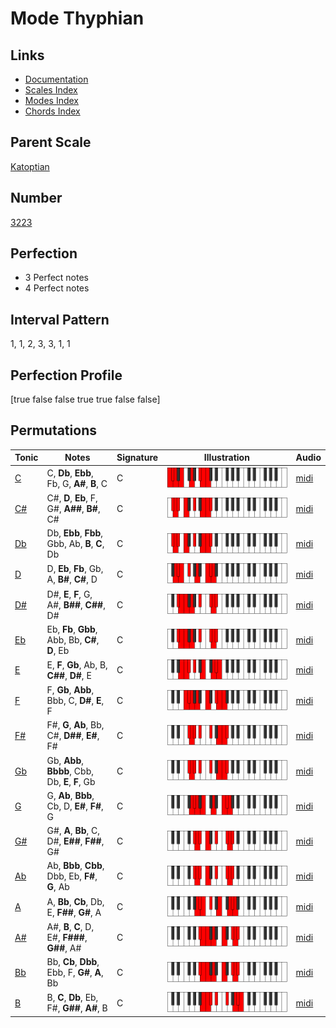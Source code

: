 # Mode Thyphian

## Links

- [Documentation](index.md)
- [Scales Index](Scales.md)
- [Modes Index](Modes.md)
- [Chords Index](Chords.md)

## Parent Scale

[Katoptian](ScaleKatoptian.md)

## Number

[3223](https://ianring.com/musictheory/scales/3223)

## Perfection

- 3 Perfect notes
- 4 Perfect notes

## Interval Pattern

1, 1, 2, 3, 3, 1, 1

## Perfection Profile

[true false false true true false false]

## Permutations

| Tonic | Notes | Signature | Illustration | Audio |
|-------|-------|-----------|--------------|-------|
| [C](ModeCNaturalThyphian.md) | C, **Db**, **Ebb**, Fb, G, **A#**, **B**, C | C | ![CNaturalThyphian](ModeCNaturalThyphian.png) | [midi](https://github.com/edipermadi/music/blob/main/docs/ModeCNaturalThyphian.mid?raw=true) |
| [C#](ModeCSharpThyphian.md) | C#, **D**, **Eb**, F, G#, **A##**, **B#**, C# | C | ![CSharpThyphian](ModeCSharpThyphian.png) | [midi](https://github.com/edipermadi/music/blob/main/docs/ModeCSharpThyphian.mid?raw=true) |
| [Db](ModeDFlatThyphian.md) | Db, **Ebb**, **Fbb**, Gbb, Ab, **B**, **C**, Db | C | ![DFlatThyphian](ModeDFlatThyphian.png) | [midi](https://github.com/edipermadi/music/blob/main/docs/ModeDFlatThyphian.mid?raw=true) |
| [D](ModeDNaturalThyphian.md) | D, **Eb**, **Fb**, Gb, A, **B#**, **C#**, D | C | ![DNaturalThyphian](ModeDNaturalThyphian.png) | [midi](https://github.com/edipermadi/music/blob/main/docs/ModeDNaturalThyphian.mid?raw=true) |
| [D#](ModeDSharpThyphian.md) | D#, **E**, **F**, G, A#, **B##**, **C##**, D# | C | ![DSharpThyphian](ModeDSharpThyphian.png) | [midi](https://github.com/edipermadi/music/blob/main/docs/ModeDSharpThyphian.mid?raw=true) |
| [Eb](ModeEFlatThyphian.md) | Eb, **Fb**, **Gbb**, Abb, Bb, **C#**, **D**, Eb | C | ![EFlatThyphian](ModeEFlatThyphian.png) | [midi](https://github.com/edipermadi/music/blob/main/docs/ModeEFlatThyphian.mid?raw=true) |
| [E](ModeENaturalThyphian.md) | E, **F**, **Gb**, Ab, B, **C##**, **D#**, E | C | ![ENaturalThyphian](ModeENaturalThyphian.png) | [midi](https://github.com/edipermadi/music/blob/main/docs/ModeENaturalThyphian.mid?raw=true) |
| [F](ModeFNaturalThyphian.md) | F, **Gb**, **Abb**, Bbb, C, **D#**, **E**, F | C | ![FNaturalThyphian](ModeFNaturalThyphian.png) | [midi](https://github.com/edipermadi/music/blob/main/docs/ModeFNaturalThyphian.mid?raw=true) |
| [F#](ModeFSharpThyphian.md) | F#, **G**, **Ab**, Bb, C#, **D##**, **E#**, F# | C | ![FSharpThyphian](ModeFSharpThyphian.png) | [midi](https://github.com/edipermadi/music/blob/main/docs/ModeFSharpThyphian.mid?raw=true) |
| [Gb](ModeGFlatThyphian.md) | Gb, **Abb**, **Bbbb**, Cbb, Db, **E**, **F**, Gb | C | ![GFlatThyphian](ModeGFlatThyphian.png) | [midi](https://github.com/edipermadi/music/blob/main/docs/ModeGFlatThyphian.mid?raw=true) |
| [G](ModeGNaturalThyphian.md) | G, **Ab**, **Bbb**, Cb, D, **E#**, **F#**, G | C | ![GNaturalThyphian](ModeGNaturalThyphian.png) | [midi](https://github.com/edipermadi/music/blob/main/docs/ModeGNaturalThyphian.mid?raw=true) |
| [G#](ModeGSharpThyphian.md) | G#, **A**, **Bb**, C, D#, **E##**, **F##**, G# | C | ![GSharpThyphian](ModeGSharpThyphian.png) | [midi](https://github.com/edipermadi/music/blob/main/docs/ModeGSharpThyphian.mid?raw=true) |
| [Ab](ModeAFlatThyphian.md) | Ab, **Bbb**, **Cbb**, Dbb, Eb, **F#**, **G**, Ab | C | ![AFlatThyphian](ModeAFlatThyphian.png) | [midi](https://github.com/edipermadi/music/blob/main/docs/ModeAFlatThyphian.mid?raw=true) |
| [A](ModeANaturalThyphian.md) | A, **Bb**, **Cb**, Db, E, **F##**, **G#**, A | C | ![ANaturalThyphian](ModeANaturalThyphian.png) | [midi](https://github.com/edipermadi/music/blob/main/docs/ModeANaturalThyphian.mid?raw=true) |
| [A#](ModeASharpThyphian.md) | A#, **B**, **C**, D, E#, **F###**, **G##**, A# | C | ![ASharpThyphian](ModeASharpThyphian.png) | [midi](https://github.com/edipermadi/music/blob/main/docs/ModeASharpThyphian.mid?raw=true) |
| [Bb](ModeBFlatThyphian.md) | Bb, **Cb**, **Dbb**, Ebb, F, **G#**, **A**, Bb | C | ![BFlatThyphian](ModeBFlatThyphian.png) | [midi](https://github.com/edipermadi/music/blob/main/docs/ModeBFlatThyphian.mid?raw=true) |
| [B](ModeBNaturalThyphian.md) | B, **C**, **Db**, Eb, F#, **G##**, **A#**, B | C | ![BNaturalThyphian](ModeBNaturalThyphian.png) | [midi](https://github.com/edipermadi/music/blob/main/docs/ModeBNaturalThyphian.mid?raw=true) |
